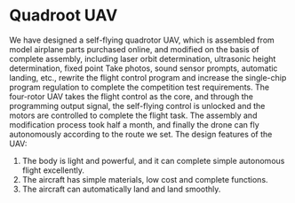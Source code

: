 # Quadroot UAV
We have designed a self-flying quadrotor UAV, which is assembled from model airplane parts purchased online, and modified on the basis of complete assembly, including laser orbit determination, ultrasonic height determination, fixed point Take photos, sound sensor prompts, automatic landing, etc., rewrite the flight control program and increase the single-chip program regulation to complete the competition test requirements.
The four-rotor UAV takes the flight control as the core, and through the programming output signal, the self-flying control is unlocked and the motors are controlled to complete the flight task. The assembly and modification process took half a month, and finally the drone can fly autonomously according to the route we set.
The design features of the UAV: 
1. The body is light and powerful, and it can complete simple autonomous flight excellently.
2. The aircraft has simple materials, low cost and complete functions.
3. The aircraft can automatically land and land smoothly.